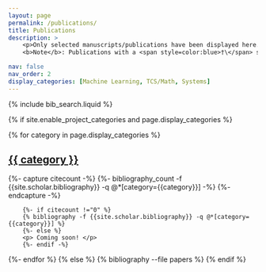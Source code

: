 ```yaml
---
layout: page
permalink: /publications/
title: Publications
description: >
    <p>Only selected manuscripts/publications have been displayed here. For a list of all acknowledged works that I have participated in, please check my Google Scholar/dblp profile(s). <br>
    <b>Note</b>: Publications with a <span style=color:blue>†\</span> symbol appended to the immediate right of my name indicate my first (co-)authorship therein. Certain papers are higlighted.</p>

nav: false
nav_order: 2
display_categories: [Machine Learning, TCS/Math, Systems]
---
```


<!-- Add Miscellaneous category above once we have a paper like that!-->

<!-- _pages/publications.md -->

<!-- Bibsearch Feature -->

{% include bib_search.liquid %}

<div class="publications">

<!-- Thanks to https://github.com/alshedivat/al-folio/issues/1264#issuecomment-1519180549, https://gist.github.com/Teino1978-Corp/325442fda3e3776f49e0#bibliography-filters-->
{% if site.enable_project_categories and page.display_categories %}
  <!-- Display categorized projects -->
  {% for category in page.display_categories %}
    <a id="{{ category }}" href=".#{{ category }}">
        <h2 class="category">{{ category }}</h2>
    </a>
        {%- capture citecount -%}
        {%- bibliography_count -f {{site.scholar.bibliography}} -q @*[category={{category}}] -%}
        {%- endcapture -%}

        {%- if citecount !="0" %}
        {% bibliography -f {{site.scholar.bibliography}} -q @*[category={{category}}] %}
        {%- else %}
        <p> Coming soon! </p>
        {%- endif -%}
  {%- endfor %}
{% else %}
{% bibliography --file papers %}
{% endif %}
</div>
